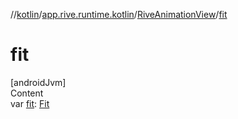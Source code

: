 //[kotlin](../../../index.md)/[app.rive.runtime.kotlin](../index.md)/[RiveAnimationView](index.md)/[fit](fit.md)



# fit  
[androidJvm]  
Content  
var [fit](fit.md): [Fit](../../app.rive.runtime.kotlin.core/-fit/index.md)  



